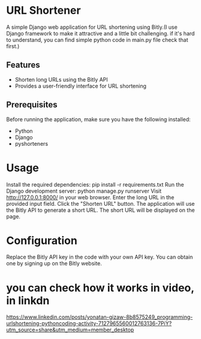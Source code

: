 # URL Shortener

A simple Django web application for URL shortening using Bitly.(I use Django framework to make it attractive and a little bit challenging. if it's hard to understand, you can find simple python code in main.py file check that first.)

## Features

- Shorten long URLs using the Bitly API
- Provides a user-friendly interface for URL shortening

## Prerequisites

Before running the application, make sure you have the following installed:

- Python
- Django
- pyshorteners

# Usage

Install the required dependencies: pip install -r requirements.txt
Run the Django development server: python manage.py runserver
Visit http://127.0.0.1:8000/ in your web browser.
Enter the long URL in the provided input field.
Click the "Shorten URL" button.
The application will use the Bitly API to generate a short URL.
The short URL will be displayed on the page.

# Configuration

Replace the Bitly API key in the code with your own API key. You can obtain one by signing up on the Bitly website.


# you can check how it works in video, in linkdn

https://www.linkedin.com/posts/yonatan-gizaw-8b8575249_programming-urlshortening-pythoncoding-activity-7127965560012763136-7PiY?utm_source=share&utm_medium=member_desktop